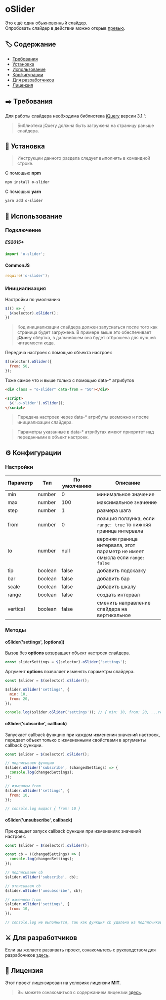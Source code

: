 oSlider
===============

Это ещё один обыкновенный слайдер.  
Опробовать слайдер в действии можно открыв [превью](https://akhmadbabaev.github.io/o-slider/).


## 🏷️ Содержание

- [Требования](#requirements)
- [Установка](#installation)
- [Использование](#usage)
- [Конфигурации](#configurations)
- [Для разработчиков](#developers)
- [Лицензия](#license)


##  <a name="requirements"></a> ✒️ Требования

Для работы слайдера необходима библиотека [jQuery](https://jquery.com/) версии 3.1.^.

>  Библиотека jQuery должна быть загружена на страницу раньше слайдера.


##  <a name="installation"></a> 💾 Установка

> Инструкции данного раздела следует выполнять в командной строке.

С помощью **npm**

```bash
npm install o-slider
```

С помощью **yarn**

```bash
yarn add o-slider
```


##  <a name="usage"></a> 💊 Использование

### Подключение

#####  ES2015+

```javascript
import 'o-slider';
```

#### CommonJS

```javascript
require('o-slider');
```

### Инициализация 

Настройки по умолчанию

```javascript
$(() => {
  $(selector).oSlider();
})
```

> Код инициализации слайдера должен запускаться после того как страница будет загружена.
> В примере выше это обеспечивает **jQuery** обёртка, в дальнейшем она будет отброшена для лучшей читаемости кода.

Передача настроек с помощью объекта настроек

```javascript
$(selector).oSlider({
  from: 50,
});
```

Тоже самое что и выше только с помощью data-* атрибутов

```html
<div class = "o-slider" data-from = "50"></div>

<script>
  $('.o-slider').oSlider();
</script>
```
> Передача настроек через data-* атрибуты возможно и после инициализации слайдера.

> Параметры указанные в data-* атрибутах имеют приоритет над переданными в объект настроек.


##  <a name="configurations"></a> ⚙️ Конфигурации

### Настройки 

| Параметр | Тип | По умолчанию | Описание |
| --- | --- | --- | --- |
| min | number | 0 | минимальное значение |
| max | number | 100 | максимальное значение |
| step | number | 1 | размера шага |
| from | number | 0 | позиция ползунка, если `range: true` то нижняя граница интервала |
| to | number | null | верхняя граница интервала, этот параметр не имеет смысла если `range: false` |
| tip | boolean | false | добавить подсказку |
| bar | boolean | false | добавить бар |
| scale | boolean | false | добавить шкалу |
| range | boolean | false | создать интервал |
| vertical | boolean | false | сменить направление слайдера на вертикальное |

### Методы

#### oSlider('settings', [options])

Вызов без **options** возвращает объект настроек слайдера.

```javascript
const sliderSettings = $(selector).oSlider('settings'); 
```

Аргумент **options** позволяет изменять параметры слайдера.

```javascript
const $slider = $(selector).oSlider();

$slider.oSlider('settings', {
  min: 10,
  from: 20,
});

console.log($slider.oSlider('settings')); // { min: 10, from: 20, ...rest }
```

#### oSlider('subscribe', callback)

Запускает callback функцию при каждом изменении значений настроек,
передает объект только с измененными свойствами в аргументы
callback функции.

```javascript
const $slider = $(selector).oSlider();

// подписываем функцию
$slider.oSlider('subscribe', (changedSettings) => {
  console.log(changedSettings);
});

// изменяем from
$slider.oSlider('settings', {
  from: 10,
});

// console.log выдаст { from: 10 }
```

#### oSlider('unsubscribe', callback)

Прекращает запуск callback функции при изменениях значений настроек.

```javascript
const $slider = $(selector).oSlider();

const cb = ((changedSettings) => {
  console.log(changedSettings);
});

// подписываем cb
$slider.oSlider('subscribe', cb);

// отписываем cb
$slider.oSlider('unsubscribe', cb);

// изменяем from
$slider.oSlider('settings', {
  from: 10,
});

// console.log не выполнится, так как функция cb удалена из подписчиков
```


##  <a name="developers"></a> ⚔️ Для разработчиков

Если вы желаете развивать проект, ознакомьтесь с руководством для разрабочиков [здесь](./DEVELOPERS-GUIDE.md).


##  <a name="license"></a> 📃 Лицензия

Этот проект лицензирован на условиях лицензии **MIT**.

> Вы можете ознакомиться с содержанием лицензии [здесь](./LICENSE.md).
